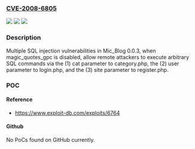 ### [CVE-2008-6805](https://cve.mitre.org/cgi-bin/cvename.cgi?name=CVE-2008-6805)
![](https://img.shields.io/static/v1?label=Product&message=n%2Fa&color=blue)
![](https://img.shields.io/static/v1?label=Version&message=n%2Fa&color=blue)
![](https://img.shields.io/static/v1?label=Vulnerability&message=n%2Fa&color=brighgreen)

### Description

Multiple SQL injection vulnerabilities in Mic_Blog 0.0.3, when magic_quotes_gpc is disabled, allow remote attackers to execute arbitrary SQL commands via the (1) cat parameter to category.php, the (2) user parameter to login.php, and the (3) site parameter to register.php.

### POC

#### Reference
- https://www.exploit-db.com/exploits/6764

#### Github
No PoCs found on GitHub currently.

